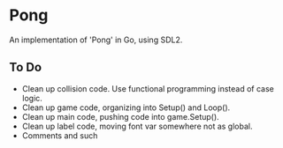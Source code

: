 # Pong

An implementation of 'Pong' in Go, using SDL2.

## To Do

- Clean up collision code. Use functional programming instead of case logic.
- Clean up game code, organizing into Setup() and Loop().
- Clean up main code, pushing code into game.Setup().
- Clean up label code, moving font var somewhere not as global.
- Comments and such
